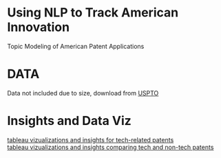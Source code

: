 # Using NLP to Track American Innovation
Topic Modeling of American Patent Applications

# DATA
Data not included due to size, download from [USPTO](https://www.uspto.gov/learning-and-resources/electronic-data-products/patent-assignment-dataset)

# Insights and Data Viz  
[tableau vizualizations and insights for tech-related patents](https://public.tableau.com/profile/gabriel.giraldo.wingler#!/vizhome/us_patent_topics/patent_topics_tech_over_50_years)  
[tableau vizualizations and insights comparing tech and non-tech patents](https://public.tableau.com/profile/gabriel.giraldo.wingler#!/vizhome/us_patent_topics/us_tech_vs_other_patents_50_years)
